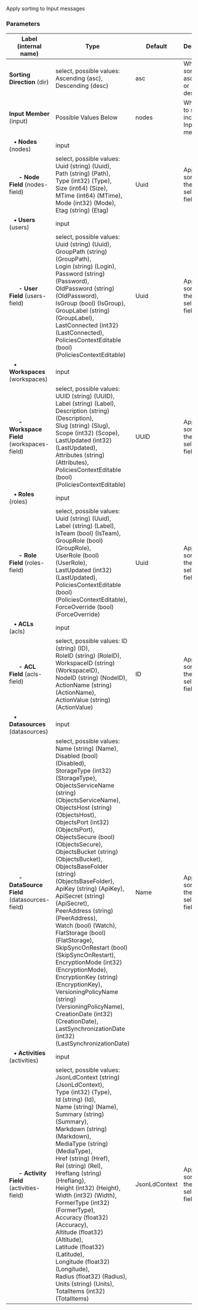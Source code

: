 
 Apply sorting to Input messages

### Parameters
|Label (internal name)|Type|Default|Description|
|---|---|---|---|
|**Sorting Direction** (dir)|select, possible values: Ascending (asc),<br/>Descending (desc)|asc|Whether to sort ascending or descending|
|**Input Member** (input)|Possible Values Below|nodes|Which data to sort incoming Input message|
|**&nbsp;&nbsp;&nbsp;&bull; Nodes** (nodes)|input|<no value>||
|**&nbsp;&nbsp;&nbsp;&nbsp;&nbsp;&nbsp;- Node Field** (nodes-field)|select, possible values: Uuid (string) (Uuid),<br/>Path (string) (Path),<br/>Type (int32) (Type),<br/>Size (int64) (Size),<br/>MTime (int64) (MTime),<br/>Mode (int32) (Mode),<br/>Etag (string) (Etag)|Uuid|Apply sorting on the selected field|
|**&nbsp;&nbsp;&nbsp;&bull; Users** (users)|input|<no value>||
|**&nbsp;&nbsp;&nbsp;&nbsp;&nbsp;&nbsp;- User Field** (users-field)|select, possible values: Uuid (string) (Uuid),<br/>GroupPath (string) (GroupPath),<br/>Login (string) (Login),<br/>Password (string) (Password),<br/>OldPassword (string) (OldPassword),<br/>IsGroup (bool) (IsGroup),<br/>GroupLabel (string) (GroupLabel),<br/>LastConnected (int32) (LastConnected),<br/>PoliciesContextEditable (bool) (PoliciesContextEditable)|Uuid|Apply sorting on the selected field|
|**&nbsp;&nbsp;&nbsp;&bull; Workspaces** (workspaces)|input|<no value>||
|**&nbsp;&nbsp;&nbsp;&nbsp;&nbsp;&nbsp;- Workspace Field** (workspaces-field)|select, possible values: UUID (string) (UUID),<br/>Label (string) (Label),<br/>Description (string) (Description),<br/>Slug (string) (Slug),<br/>Scope (int32) (Scope),<br/>LastUpdated (int32) (LastUpdated),<br/>Attributes (string) (Attributes),<br/>PoliciesContextEditable (bool) (PoliciesContextEditable)|UUID|Apply sorting on the selected field|
|**&nbsp;&nbsp;&nbsp;&bull; Roles** (roles)|input|<no value>||
|**&nbsp;&nbsp;&nbsp;&nbsp;&nbsp;&nbsp;- Role Field** (roles-field)|select, possible values: Uuid (string) (Uuid),<br/>Label (string) (Label),<br/>IsTeam (bool) (IsTeam),<br/>GroupRole (bool) (GroupRole),<br/>UserRole (bool) (UserRole),<br/>LastUpdated (int32) (LastUpdated),<br/>PoliciesContextEditable (bool) (PoliciesContextEditable),<br/>ForceOverride (bool) (ForceOverride)|Uuid|Apply sorting on the selected field|
|**&nbsp;&nbsp;&nbsp;&bull; ACLs** (acls)|input|<no value>||
|**&nbsp;&nbsp;&nbsp;&nbsp;&nbsp;&nbsp;- ACL Field** (acls-field)|select, possible values: ID (string) (ID),<br/>RoleID (string) (RoleID),<br/>WorkspaceID (string) (WorkspaceID),<br/>NodeID (string) (NodeID),<br/>ActionName (string) (ActionName),<br/>ActionValue (string) (ActionValue)|ID|Apply sorting on the selected field|
|**&nbsp;&nbsp;&nbsp;&bull; Datasources** (datasources)|input|<no value>||
|**&nbsp;&nbsp;&nbsp;&nbsp;&nbsp;&nbsp;- DataSource Field** (datasources-field)|select, possible values: Name (string) (Name),<br/>Disabled (bool) (Disabled),<br/>StorageType (int32) (StorageType),<br/>ObjectsServiceName (string) (ObjectsServiceName),<br/>ObjectsHost (string) (ObjectsHost),<br/>ObjectsPort (int32) (ObjectsPort),<br/>ObjectsSecure (bool) (ObjectsSecure),<br/>ObjectsBucket (string) (ObjectsBucket),<br/>ObjectsBaseFolder (string) (ObjectsBaseFolder),<br/>ApiKey (string) (ApiKey),<br/>ApiSecret (string) (ApiSecret),<br/>PeerAddress (string) (PeerAddress),<br/>Watch (bool) (Watch),<br/>FlatStorage (bool) (FlatStorage),<br/>SkipSyncOnRestart (bool) (SkipSyncOnRestart),<br/>EncryptionMode (int32) (EncryptionMode),<br/>EncryptionKey (string) (EncryptionKey),<br/>VersioningPolicyName (string) (VersioningPolicyName),<br/>CreationDate (int32) (CreationDate),<br/>LastSynchronizationDate (int32) (LastSynchronizationDate)|Name|Apply sorting on the selected field|
|**&nbsp;&nbsp;&nbsp;&bull; Activities** (activities)|input|<no value>||
|**&nbsp;&nbsp;&nbsp;&nbsp;&nbsp;&nbsp;- Activity Field** (activities-field)|select, possible values: JsonLdContext (string) (JsonLdContext),<br/>Type (int32) (Type),<br/>Id (string) (Id),<br/>Name (string) (Name),<br/>Summary (string) (Summary),<br/>Markdown (string) (Markdown),<br/>MediaType (string) (MediaType),<br/>Href (string) (Href),<br/>Rel (string) (Rel),<br/>Hreflang (string) (Hreflang),<br/>Height (int32) (Height),<br/>Width (int32) (Width),<br/>FormerType (int32) (FormerType),<br/>Accuracy (float32) (Accuracy),<br/>Altitude (float32) (Altitude),<br/>Latitude (float32) (Latitude),<br/>Longitude (float32) (Longitude),<br/>Radius (float32) (Radius),<br/>Units (string) (Units),<br/>TotalItems (int32) (TotalItems)|JsonLdContext|Apply sorting on the selected field|





